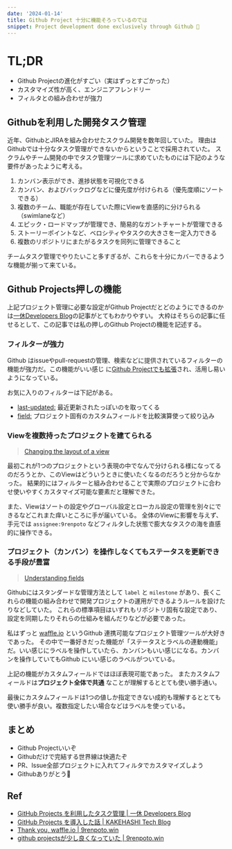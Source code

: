 ```yaml
---
date: '2024-01-14'
title: Github Project 十分に機能そろっているのでは
snippet: Project development done exclusively through Github 🐙
---
```


# TL;DR

- Github Projectの進化がすごい（実はずっとすごかった）
- カスタマイズ性が高く、エンジニアフレンドリー
- フィルタとの組み合わせが強力

## Githubを利用した開発タスク管理

近年、GithubとJIRAを組み合わせたスクラム開発を数年回していた。
理由はGithubでは十分なタスク管理ができないからということで採用されていた。
スクラムやチーム開発の中でタスク管理ツールに求めていたものには下記のような要件があったように考える。

1. カンバン表示ができ、進捗状態を可視化できる
1. カンバン、およびバックログなどに優先度が付けられる（優先度順にソートできる）
1. 複数のチーム、職能が存在していた際にViewを直感的に分けられる（swimlaneなど）
1. エピック・ロードマップが管理でき、簡易的なガントチャートが管理できる
1. ストーリーポイントなど、ベロシティやタスクの大きさを一定入力できる
1. 複数のリポジトリにまたがるタスクを同列に管理できること

チームタスク管理でやりたいこと多すぎるが、これらを十分にカバーできるような機能が揃って来ている。

## Github Projects押しの機能

上記プロジェクト管理に必要な設定がGithub
Projectだとどのようにできるのかは[一休Developers Blog](https://user-first.ikyu.co.jp/entry/2023/11/09/175121)の記事がとてもわかりやすい。
大枠はそちらの記事に任せるとして、この記事では私の押しのGithub
Projectの機能を記述する。

### フィルターが強力

Github
はissueやpull-requestの管理、検索などに提供されているフィルターの機能が強力だ。この機能がいい感じ
に[Github Projectでも拡張](https://docs.github.com/en/issues/planning-and-tracking-with-projects/customizing-views-in-your-project/filtering-projects)され、活用し易いようになっている。

お気に入りのフィルターは下記がある。

- [last-updated:](https://docs.github.com/en/issues/planning-and-tracking-with-projects/customizing-views-in-your-project/filtering-projects#filtering-for-when-an-item-was-last-updated)
  最近更新されたっぽいのを取ってくる
- [field:](https://docs.github.com/en/issues/planning-and-tracking-with-projects/customizing-views-in-your-project/filtering-projects#filtering-number-date-and-iteration-fields)
  プロジェクト固有のカスタムフィールドを比較演算使って絞り込み

### Viewを複数持ったプロジェクトを建てられる

> [Changing the layout of a view](https://docs.github.com/en/issues/planning-and-tracking-with-projects/customizing-views-in-your-project/changing-the-layout-of-a-view)

最初これが1つのプロジェクトという表現の中でなんで分けられる様になってるのだろうとか、このViewはどういうときに使いたくなるのだろうと分からなかった。
結果的にはフィルターと組み合わせることで実際のプロジェクトに合わせ使いやすくカスタマイズ可能な要素だと理解できた。

また、Viewはソートの設定やグローバル設定とローカル設定の管理を別々にできるなどこれまた痒いところに手が届いている。
全体のViewに影響を与えず、手元では `assignee:9renpoto`
などフィルタした状態で膨大なタスクの海を直感的に操作できる。

### プロジェクト（カンバン）を操作しなくてもステータスを更新できる手段が豊富

> [Understanding fields](https://docs.github.com/en/issues/planning-and-tracking-with-projects/understanding-fields)

Githubにはスタンダードな管理方法として `label` と `milestone`
があり、長くこれらの機能の組み合わせで開発プロジェクトの運用ができるようルールを設けたりなどしていた。
これらの標準項目はいずれもリポジトリ固有な設定であり、設定を同期したりそれらの仕組みを組んだりなどが必要であった。

私はずっと [waffle.io](https://github.com/waffleio) というGithub
連携可能なプロジェクト管理ツールが大好きであった。
その中で一番好きだった機能が「ステータスとラベルの連動機能」だ。いい感じにラベルを操作していたら、カンバンもいい感じになる。カンバンを操作していてもGithub
にいい感じのラベルがついている。

上記の機能がカスタムフィールドではほぼ表現可能であった。
またカスタムフィールドは**プロジェクト全体で共通**
なことが理解するととても使い勝手通い。

最後にカスタムフィールドは1つの値しか指定できない成約も理解するととても使い勝手が良い。複数指定したい場合などはラベルを使っている。

## まとめ

- Github Projectいいぞ
- Githubだけで完結する世界線は快適たぞ
- PR、Issue全部プロジェクトに入れてフィルタでカスタマイズしよう
- Githubありがとう🐙

## Ref

- [GitHub Projects を利用したタスク管理 | 一休 Developers Blog](https://user-first.ikyu.co.jp/entry/2023/11/09/175121)
- [GitHub Projects を導入した話 | KAKEHASHI Tech Blog](https://kakehashi-dev.hatenablog.com/entry/2023/02/28/090000)
- [Thank you, waffle.io | 9renpoto.win](/entry/2019/05/26/goodbye-waffle-io)
- [github projectsが少し良くなっていた | 9renpoto.win](https://9renpoto.win/entry/2018/01/21/github-projects)

